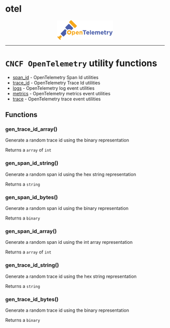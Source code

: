 
# otel

 <p align="center">
   <img src="https://raw.githubusercontent.com/cncf/artwork/master/projects/opentelemetry/horizontal/color/opentelemetry-horizontal-color.png" width='35%'/>
 </p>

 <hr/>

 # `CNCF OpenTelemetry` utility functions



 * [span_id](span_id.md) - OpenTelemetry Span Id utilities
 * [trace_id](trace_id.md) - OpenTelemetry Trace Id utilities
 * [logs](logs/index.md) - OpenTelemetry log event utilities
 * [metrics](metrics/index.md) - OpenTelemetry metrics event utilities
 * [trace](trace/index.md) - OpenTelemetry trace event utilities
## Functions

### gen_trace_id_array()

Generate a random trace id using the binary representation

Returns a `array` of `int`

### gen_span_id_string()

Generate a random span id using the hex string representation

Returns a `string`

### gen_span_id_bytes()

Generate a random span id using the binary representation

Returns a `binary`

### gen_span_id_array()

Generate a random span id using the int array representation

Returns a `array` of `int`

### gen_trace_id_string()

Generate a random trace id using the hex string representation

Returns a `string`

### gen_trace_id_bytes()

Generate a random trace id using the binary representation

Returns a `binary`
